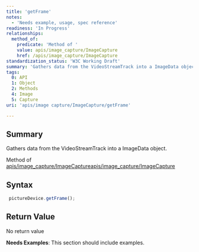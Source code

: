 ```yaml
---
title: 'getFrame'
notes:
  - 'Needs example, usage, spec reference'
readiness: 'In Progress'
relationships:
  method_of:
    predicate: 'Method of '
    value: apis/image_capture/ImageCapture
    href: /apis/image_capture/ImageCapture
standardization_status: 'W3C Working Draft'
summary: 'Gathers data from the VideoStreamTrack into a ImageData object.'
tags:
  0: API
  1: Object
  2: Methods
  4: Image
  5: Capture
uri: 'apis/image capture/ImageCapture/getFrame'

---
```

## Summary

Gathers data from the VideoStreamTrack into a ImageData object.

Method of [apis/image\_capture/ImageCapture](/apis/image_capture/ImageCapture)[apis/image\_capture/ImageCapture](/apis/image_capture/ImageCapture)

## Syntax

``` js
 pictureDevice.getFrame();
```

## Return Value

No return value

**Needs Examples**: This section should include examples.

